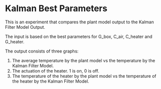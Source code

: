 # Kalman Best Parameters
This is an experiment that compares the plant model output to the Kalman Filter Model Output.
 
The input is based on the best parameters for G_box, C_air, C_heater and G_heater.



The output consists of three graphs:
1. The average temperature by the plant model vs the temperature by the Kalman Filter Model.
1. The actuation of the heater. 1 is on, 0 is off.
1. The temperature of the heater by the plant model vs the temperature of the heater by the Kalman Filter Model.